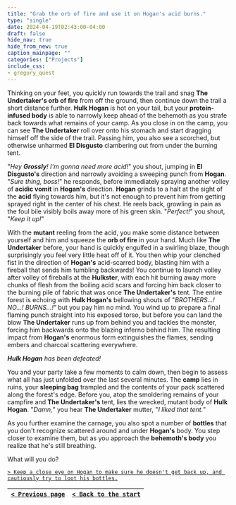 ```yaml
---
title: "Grab the orb of fire and use it on Hogan's acid burns."
type: "single"
date: 2024-04-19T02:43:00-04:00
draft: false
hide_nav: true
hide_from_new: true
caption_mainpage: ""
categories: ["Projects"]
include_css:
- gregory_quest
---
```


Thinking on your feet, you quickly run towards the trail and snag **The Undertaker's orb of fire** from off the ground, then continue down the trail a short distance further. **Hulk Hogan** is hot on your tail, but your **protein-infused body** is able to narrowly keep ahead of the behemoth as you strafe back towards what remains of your camp. As you close in on the camp, you can see **The Undertaker** roll over onto his stomach and start dragging himself off the side of the trail. Passing him, you also see a scorched, but otherwise unharmed **El Disgusto** clambering out from under the burning tent.

"*Hey **Grossly**! I'm gonna need more acid!*" you shout, jumping in **El Disgusto's** direction and narrowly avoiding a sweeping punch from **Hogan**. "*Sure thing, boss!*" he responds, before immediately spraying another volley of **acidic vomit** in **Hogan's** direction. **Hogan** grinds to a halt at the sight of the **acid** flying towards him, but it's not enough to prevent him from getting sprayed right in the center of his chest. He reels back, growling in pain as the foul bile visibly boils away more of his green skin. "*Perfect!*" you shout, "*Keep it up!*"

With the **mutant** reeling from the acid, you make some distance between yourself and him and squeeze the **orb of fire** in your hand. Much like **The Undertaker** before, your hand is quickly engulfed in a swirling blaze, though surprisingly you feel very little heat off of it. You then whip your clenched fist in the direction of **Hogan's** acid-scarred body, blasting him with a fireball that sends him tumbling backwards! You continue to launch volley after volley of fireballs at the **Hulkster**, with each hit burning away more chunks of flesh from the boiling acid scars and forcing him back closer to the burning pile of fabric that was once **The Undertaker's** tent. The entire forest is echoing with **Hulk Hogan's** bellowing shouts of "*BROTHERS...! NO...! BURNS...!*” but you pay him no mind. You wind up to prepare a final flaming punch straight into his exposed torso, but before you can land the blow **The Undertaker** runs up from behind you and tackles the monster, forcing him backwards onto the blazing inferno behind him. The resulting impact from **Hogan's** enormous form extinguishes the flames, sending embers and charcoal scattering everywhere.

***Hulk Hogan** has been defeated!* 

You and your party take a few moments to calm down, then begin to assess what all has just unfolded over the last several minutes. The **camp** lies in ruins, your **sleeping bag** trampled and the contents of your pack scattered along the forest's edge. Before you, atop the smoldering remains of your campfire and **The Undertaker's** tent, lies the wrecked, mutant body of **Hulk Hogan**. "*Damn,*" you hear **The Undertaker** mutter, "*I liked that tent.*" 

As you further examine the carnage, you also spot a number of **bottles** that you don't recognize scattered around and under **Hogan's** body. You step closer to examine them, but as you approach the **behemoth's body** you realize that he's still breathing.

What will you do?

[``> Keep a close eye on Hogan to make sure he doesn't get back up, and cautiously try to loot his bottles.``](../105)

|[``< Previous page``](../103)|[``< Back to the start``](../)|
|---|---|